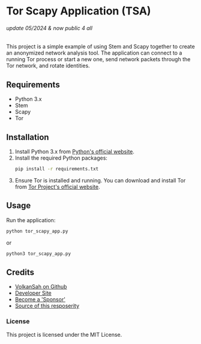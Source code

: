 # Tor Scapy Application (TSA)
###### update 05/2024 & now public 4 all

This project is a simple example of using Stem and Scapy together to create an anonymized network analysis tool. The application can connect to a running Tor process or start a new one, send network packets through the Tor network, and rotate identities.

## Requirements

- Python 3.x
- Stem
- Scapy
- Tor

## Installation

1. Install Python 3.x from [Python's official website](https://www.python.org/).
2. Install the required Python packages:
    ```bash
    pip install -r requirements.txt
    ```
3. Ensure Tor is installed and running. You can download and install Tor from [Tor Project's official website](https://www.torproject.org/).

## Usage

Run the application:

```bash
python tor_scapy_app.py
```
or 
```bash
python3 tor_scapy_app.py
```

## Credits
- [VolkanSah on Github](https://github.com/volkansah)
- [Developer Site](https://volkansah.github.io)
- [Become a 'Sponsor'](https://github.com/sponsors/volkansah)
- [Source of this resposerity](https://github.com/VolkanSah/Tor-Scapy-Application)

### License

This project is licensed under the MIT License.
